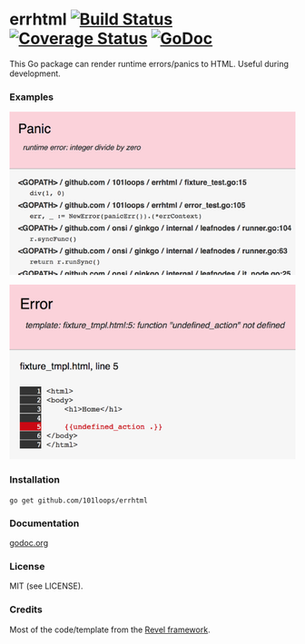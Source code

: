 errhtml [![Build Status](https://secure.travis-ci.org/101loops/errhtml.png)](https://travis-ci.org/101loops/errhtml) [![Coverage Status](https://coveralls.io/repos/101loops/errhtml/badge.png)](https://coveralls.io/r/101loops/errhtml) [![GoDoc](https://camo.githubusercontent.com/6bae67c5189d085c05271a127da5a4bbb1e8eb2c/68747470733a2f2f676f646f632e6f72672f6769746875622e636f6d2f736d61727479737472656574732f676f636f6e7665793f7374617475732e706e67)](http://godoc.org/github.com/101loops/errhtml)
======

This Go package can render runtime errors/panics to HTML. Useful during development.

### Examples

![panic](https://github.com/101loops/errhtml/raw/gh-pages/screenshot1.png)

![template error](https://github.com/101loops/errhtml/raw/gh-pages/screenshot2.png)

### Installation
`go get github.com/101loops/errhtml`

### Documentation
[godoc.org](http://godoc.org/github.com/101loops/errhtml)

### License
MIT (see LICENSE).

### Credits
Most of the code/template from the [Revel framework](https://github.com/revel).
